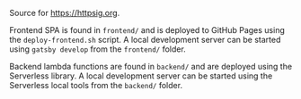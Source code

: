 Source for <https://httpsig.org>.

Frontend SPA is found in `frontend/` and is deployed to GitHub Pages using the `deploy-frontend.sh` script. A local development server can be started using `gatsby develop` from the `frontend/` folder.

Backend lambda functions are found in `backend/` and are deployed using the Serverless library. A local development server can be started using the Serverless local tools from the `backend/` folder.
